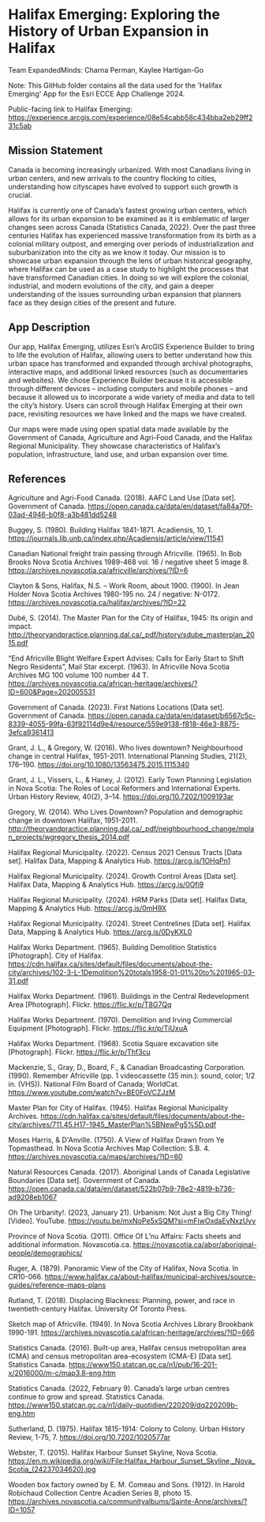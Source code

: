 # Halifax Emerging: Exploring the History of Urban Expansion in Halifax
Team ExpandedMinds: Charna Perman, Kaylee Hartigan-Go

Note: This GitHub folder contains all the data used for the 'Halifax Emerging' App for the Esri ECCE App Challenge 2024.

Public-facing link to Halifax Emerging: https://experience.arcgis.com/experience/08e54cabb58c434bba2eb29ff231c5ab 

## Mission Statement
Canada is becoming increasingly urbanized. With most Canadians living in urban centers, and new arrivals to the country flocking to cities, understanding how cityscapes have evolved to support such growth is crucial. 

Halifax is currently one of Canada’s fastest growing urban centers, which allows for its urban expansion to be examined as it is emblematic of larger changes seen across Canada (Statistics Canada, 2022). Over the past three centuries Halifax has experienced massive transformation from its birth as a colonial military outpost, and emerging over periods of industrialization and suburbanization into the city as we know it today. Our mission is to showcase urban expansion through the lens of urban historical geography, where Halifax can be used as a case study to highlight the processes that have transformed Canadian cities. In doing so we will explore the colonial, industrial, and modern evolutions of the city, and gain a deeper understanding of the issues surrounding urban expansion that planners face as they design cities of the present and future. 

## App Description
Our app, Halifax Emerging, utilizes Esri’s ArcGIS Experience Builder to bring to life the evolution of Halifax, allowing users to better understand how this urban space has transformed and expanded through archival photographs, interactive maps, and additional linked resources (such as documentaries and websites). We chose Experience Builder because it is accessible through different devices – including computers and mobile phones – and because it allowed us to incorporate a wide variety of media and data to tell the city’s history. Users can scroll through Halifax Emerging at their own pace, revisiting resources we have linked and the maps we have created.

Our maps were made using open spatial data made available by the Government of Canada, Agriculture and Agri-Food Canada, and the Halifax Regional Municipality. They showcase characteristics of Halifax’s population, infrastructure, land use, and urban expansion over time.

## References
Agriculture and Agri-Food Canada. (2018). AAFC Land Use [Data set]. Government of Canada. https://open.canada.ca/data/en/dataset/fa84a70f-03ad-4946-b0f8-a3b481dd5248 

Buggey, S. (1980). Building Halifax 1841-1871. Acadiensis, 10, 1. https://journals.lib.unb.ca/index.php/Acadiensis/article/view/11541 

Canadian National freight train passing through Africville. (1965). In Bob Brooks Nova Scotia Archives 1989-468 vol. 16 / negative sheet 5 image 8. https://archives.novascotia.ca/africville/archives/?ID=6 

Clayton & Sons, Halifax, N.S. – Work Room, about 1900. (1900). In Jean Holder Nova Scotia Archives 1980-195 no. 24 / negative: N-0172. https://archives.novascotia.ca/halifax/archives/?ID=22 

Dubé, S. (2014). The Master Plan for the City of Halifax, 1945: Its origin and impact. http://theoryandpractice.planning.dal.ca/_pdf/history/sdube_masterplan_2015.pdf 

“End Africville Blight Welfare Expert Advises: Calls for Early Start to Shift Negro Residents”, Mail Star excerpt. (1963). In Africville Nova Scotia Archives MG 100 volume 100 number 44 T. https://archives.novascotia.ca/african-heritage/archives/?ID=600&Page=202005531 

Government of Canada. (2023). First Nations Locations [Data set]. Government of Canada. https://open.canada.ca/data/en/dataset/b6567c5c-8339-4055-99fa-63f92114d9e4/resource/559e9138-f818-46e3-8875-3efca9361413 

Grant, J. L., & Gregory, W. (2016). Who lives downtown? Neighbourhood change in central Halifax, 1951-2011. International Planning Studies, 21(2), 176–190. https://doi.org/10.1080/13563475.2015.1115340 

Grant, J. L., Vissers, L., & Haney, J. (2012). Early Town Planning Legislation in Nova Scotia: The Roles of Local Reformers and International Experts. Urban History Review, 40(2), 3–14. https://doi.org/10.7202/1009193ar 

Gregory, W. (2014). Who Lives Downtown? Population and demographic change in downtown Halifax, 1951-2011. http://theoryandpractice.planning.dal.ca/_pdf/neighbourhood_change/mplan_projects/wgregory_thesis_2014.pdf 

Halifax Regional Municipality. (2022). Census 2021 Census Tracts [Data set]. Halifax Data, Mapping & Analytics Hub. https://arcg.is/1OHqPn1 

Halifax Regional Municipality. (2024). Growth Control Areas [Data set]. Halifax Data, Mapping & Analytics Hub. https://arcg.is/0Ofi9 

Halifax Regional Municipality. (2024). HRM Parks [Data set]. Halifax Data, Mapping & Analytics Hub. https://arcg.is/0mH9X 

Halifax Regional Municipality. (2024). Street Centrelines [Data set]. Halifax Data, Mapping & Analytics Hub. https://arcg.is/0DyKXL0 

Halifax Works Department. (1965). Building Demolition Statistics [Photograph]. City of Halifax. https://cdn.halifax.ca/sites/default/files/documents/about-the-city/archives/102-3-L-1Demolition%20totals1958-01-01%20to%201965-03-31.pdf 

Halifax Works Department. (1961). Buildings in the Central Redevelopment Area [Photograph]. Flickr. https://flic.kr/p/T8G7Qq 

Halifax Works Department. (1970). Demolition and Irving Commercial Equipment [Photograph]. Flickr. https://flic.kr/p/TiUxuA 

Halifax Works Department. (1968). Scotia Square excavation site [Photograph]. Flickr. https://flic.kr/p/Thf3cu 

Mackenzie, S., Gray, D., Board, F., & Canadian Broadcasting Corporation. (1990). Remember Africville (pp. 1 videocassette (35 min.): sound, color; 1/2 in. (VHS)). National Film Board of Canada; WorldCat. https://www.youtube.com/watch?v=BE0FoVCZJzM 

Master Plan for City of Halifax. (1945). Halifax Regional Municipality Archives. https://cdn.halifax.ca/sites/default/files/documents/about-the-city/archives/711.45.H17-1945_MasterPlan%5BNewPg5%5D.pdf 

Moses Harris, & D'Anville. (1750). A View of Halifax Drawn from Ye Topmasthead. In Nova Scotia Archives Map Collection: S.B. 4. https://archives.novascotia.ca/maps/archives/?ID=60 

Natural Resources Canada. (2017). Aboriginal Lands of Canada Legislative Boundaries [Data set]. Government of Canada. https://open.canada.ca/data/en/dataset/522b07b9-78e2-4819-b736-ad9208eb1067 

Oh The Urbanity!. (2023, January 21). Urbanism: Not Just a Big City Thing! [Video]. YouTube. https://youtu.be/mxNoPe5xSQM?si=mFiwOxdaEyNxzUyv   

Province of Nova Scotia. (2011). Office Of L’nu Affairs: Facts sheets and additional information. Novascotia.ca. https://novascotia.ca/abor/aboriginal-people/demographics/ 

Ruger, A. (1879). Panoramic View of the City of Halifax, Nova Scotia. In CR10-066. https://www.halifax.ca/about-halifax/municipal-archives/source-guides/reference-maps-plans 

Rutland, T. (2018). Displacing Blackness: Planning, power, and race in twentieth-century Halifax. University Of Toronto Press. 

Sketch map of Africville. (1949). In Nova Scotia Archives Library Brookbank 1990-191. https://archives.novascotia.ca/african-heritage/archives/?ID=666 

Statistics Canada. (2016). Built-up area, Halifax census metropolitan area (CMA) and census metropolitan area-ecosystem (CMA-E) [Data set]. Statistics Canada. https://www150.statcan.gc.ca/n1/pub/16-201-x/2016000/m-c/map3.8-eng.htm 

Statistics Canada. (2022, February 9). Canada’s large urban centres continue to grow and spread. Statistics Canada. https://www150.statcan.gc.ca/n1/daily-quotidien/220209/dq220209b-eng.htm 

Sutherland, D. (1975). Halifax 1815-1914: Colony to Colony. Urban History Review, 1-75, 7. https://doi.org/10.7202/1020577ar 

Webster, T. (2015). Halifax Harbour Sunset Skyline, Nova Scotia. https://en.m.wikipedia.org/wiki/File:Halifax_Harbour_Sunset_Skyline,_Nova_Scotia_(24237034620).jpg 

Wooden box factory owned by E. M. Comeau and Sons. (1912). In Harold Robichaud Collection Centre Acadien Series B, photo 15. https://archives.novascotia.ca/communityalbums/Sainte-Anne/archives/?ID=1057 
